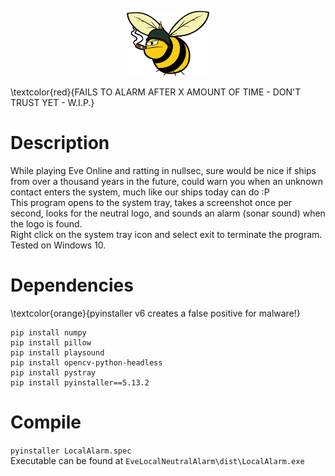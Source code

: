 <p align="center"><img src="Images/GoonLogo.png" width="26%" height="26%"></p>

\textcolor{red}{FAILS TO ALARM AFTER X AMOUNT OF TIME - DON'T TRUST YET - W.I.P.}

# Description
While playing Eve Online and ratting in nullsec, sure would be nice if ships from over a thousand years in the future, could warn you when an unknown contact enters the system, much like our ships today can do :P  
This program opens to the system tray, takes a screenshot once per second, looks for the neutral logo, and sounds an alarm (sonar sound) when the logo is found.  
Right click on the system tray icon and select exit to terminate the program.  
Tested on Windows 10.

# Dependencies
\textcolor{orange}{pyinstaller v6 creates a false positive for malware!}
```pip install pyautogui
pip install numpy
pip install pillow
pip install playsound
pip install opencv-python-headless
pip install pystray
pip install pyinstaller==5.13.2
```

# Compile
`pyinstaller LocalAlarm.spec`  
Executable can be found at `EveLocalNeutralAlarm\dist\LocalAlarm.exe`
